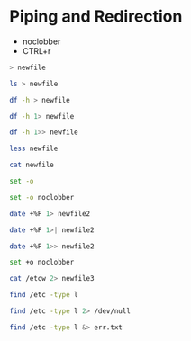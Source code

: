 # Piping and Redirection

- noclobber
- CTRL+r

```sh
> newfile

ls > newfile

df -h > newfile

df -h 1> newfile

df -h 1>> newfile

less newfile

cat newfile

set -o

set -o noclobber

date +%F 1> newfile2

date +%F 1>| newfile2

date +%F 1>> newfile2

set +o noclobber

cat /etcw 2> newfile3

find /etc -type l

find /etc -type l 2> /dev/null

find /etc -type l &> err.txt
```
